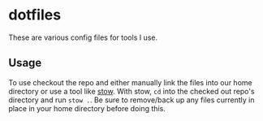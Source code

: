 # dotfiles
These are various config files for tools I use. 

## Usage

To use checkout the repo and either manually link the files into our home directory or use a tool like [stow](https://www.gnu.org/software/stow/).  With stow, `cd` into the checked out repo's directory and run `stow .`.  Be sure to remove/back up any files currently in place in your home directory before doing this.
